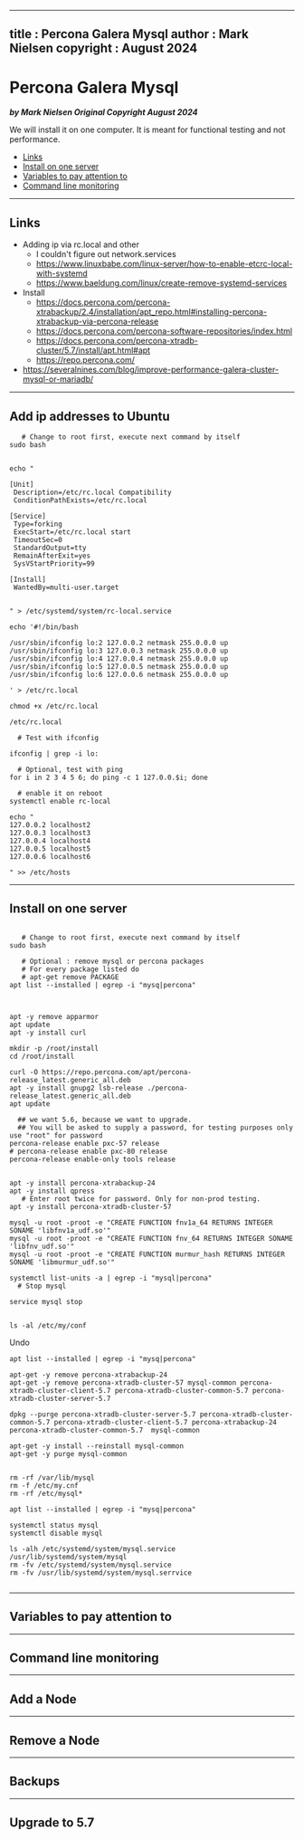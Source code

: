 
---
title : Percona Galera Mysql
author : Mark Nielsen
copyright : August 2024 
---


Percona Galera Mysql
==============================

_**by Mark Nielsen
Original Copyright August 2024**_

We will install it on one computer. It is meant for functional testing and not performance. 

* [Links](#links)
* [Install on one server](#install)
* [Variables to pay attention to](#vars)
* [Command line monitoring](#mon)

* * *
<a name=Links></a>Links
-----
* Adding ip via rc.local and other
    * I couldn't figure out network.services
    * https://www.linuxbabe.com/linux-server/how-to-enable-etcrc-local-with-systemd
    * https://www.baeldung.com/linux/create-remove-systemd-services
* Install
    * https://docs.percona.com/percona-xtrabackup/2.4/installation/apt_repo.html#installing-percona-xtrabackup-via-percona-release
    * https://docs.percona.com/percona-software-repositories/index.html
    * https://docs.percona.com/percona-xtradb-cluster/5.7/install/apt.html#apt
    * https://repo.percona.com/
* https://severalnines.com/blog/improve-performance-galera-cluster-mysql-or-mariadb/


* * *
<a name=ip></a>Add ip addresses to Ubuntu
-----
```
   # Change to root first, execute next command by itself
sudo bash


echo "

[Unit]
 Description=/etc/rc.local Compatibility
 ConditionPathExists=/etc/rc.local

[Service]
 Type=forking
 ExecStart=/etc/rc.local start
 TimeoutSec=0
 StandardOutput=tty
 RemainAfterExit=yes
 SysVStartPriority=99

[Install]
 WantedBy=multi-user.target


" > /etc/systemd/system/rc-local.service

echo '#!/bin/bash

/usr/sbin/ifconfig lo:2 127.0.0.2 netmask 255.0.0.0 up
/usr/sbin/ifconfig lo:3 127.0.0.3 netmask 255.0.0.0 up
/usr/sbin/ifconfig lo:4 127.0.0.4 netmask 255.0.0.0 up
/usr/sbin/ifconfig lo:5 127.0.0.5 netmask 255.0.0.0 up
/usr/sbin/ifconfig lo:6 127.0.0.6 netmask 255.0.0.0 up

' > /etc/rc.local

chmod +x /etc/rc.local

/etc/rc.local

  # Test with ifconfig

ifconfig | grep -i lo:

  # Optional, test with ping
for i in 2 3 4 5 6; do ping -c 1 127.0.0.$i; done

  # enable it on reboot
systemctl enable rc-local

echo "
127.0.0.2 localhost2
127.0.0.3 localhost3
127.0.0.4 localhost4
127.0.0.5 localhost5
127.0.0.6 localhost6

" >> /etc/hosts

```

* * *
<a name=install></a>Install on one server
-----

```

   # Change to root first, execute next command by itself
sudo bash

   # Optional : remove mysql or percona packages
   # For every package listed do
   # apt-get remove PACKAGE
apt list --installed | egrep -i "mysq|percona"



apt -y remove apparmor
apt update
apt -y install curl 

mkdir -p /root/install
cd /root/install

curl -O https://repo.percona.com/apt/percona-release_latest.generic_all.deb
apt -y install gnupg2 lsb-release ./percona-release_latest.generic_all.deb
apt update

  ## we want 5.6, because we want to upgrade. 
  ## You will be asked to supply a password, for testing purposes only use "root" for password
percona-release enable pxc-57 release
# percona-release enable pxc-80 release
percona-release enable-only tools release


apt -y install percona-xtrabackup-24
apt -y install qpress
   # Enter root twice for password. Only for non-prod testing. 
apt -y install percona-xtradb-cluster-57

mysql -u root -proot -e "CREATE FUNCTION fnv1a_64 RETURNS INTEGER SONAME 'libfnv1a_udf.so'"
mysql -u root -proot -e "CREATE FUNCTION fnv_64 RETURNS INTEGER SONAME 'libfnv_udf.so'"
mysql -u root -proot -e "CREATE FUNCTION murmur_hash RETURNS INTEGER SONAME 'libmurmur_udf.so'"

systemctl list-units -a | egrep -i "mysql|percona"
  # Stop mysql

service mysql stop


ls -al /etc/my/conf
```

Undo
```
apt list --installed | egrep -i "mysq|percona"

apt-get -y remove percona-xtrabackup-24
apt-get -y remove percona-xtradb-cluster-57 mysql-common percona-xtradb-cluster-client-5.7 percona-xtradb-cluster-common-5.7 percona-xtradb-cluster-server-5.7

dpkg --purge percona-xtradb-cluster-server-5.7 percona-xtradb-cluster-common-5.7 percona-xtradb-cluster-client-5.7 percona-xtrabackup-24  percona-xtradb-cluster-common-5.7  mysql-common

apt-get -y install --reinstall mysql-common
apt-get -y purge mysql-common


rm -rf /var/lib/mysql
rm -f /etc/my.cnf
rm -rf /etc/mysql*

apt list --installed | egrep -i "mysq|percona"

systemctl status mysql
systemctl disable mysql

ls -alh /etc/systemd/system/mysql.service /usr/lib/systemd/system/mysql
rm -fv /etc/systemd/system/mysql.service
rm -fv /usr/lib/systemd/system/mysql.serrvice


```

* * *
<a name=vars></a>Variables to pay attention to
-----

* * *
<a name=mon></a>Command line monitoring
-----

* * *
<a name=add></a>Add a Node
-----

* * *
<a name=remove></a>Remove a Node
-----

* * *
<a name=backups></a>Backups
-----

* * *
<a name=upgrade></a>Upgrade to 5.7
-----
